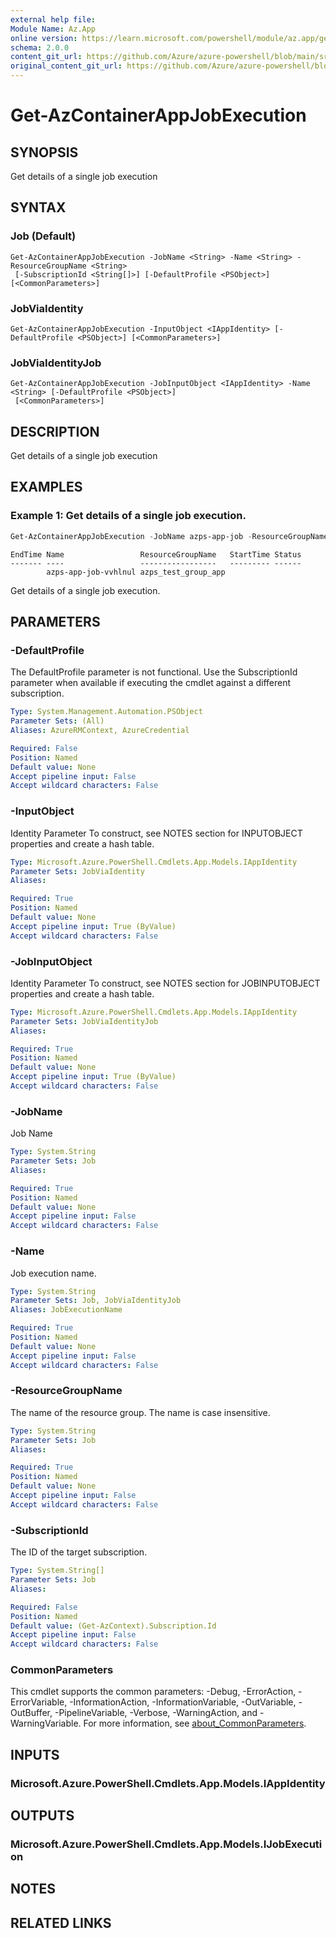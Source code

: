 ```yaml
---
external help file: 
Module Name: Az.App
online version: https://learn.microsoft.com/powershell/module/az.app/get-azcontainerappjobexecution
schema: 2.0.0
content_git_url: https://github.com/Azure/azure-powershell/blob/main/src/App/help/Get-AzContainerAppJobExecution.md
original_content_git_url: https://github.com/Azure/azure-powershell/blob/main/src/App/help/Get-AzContainerAppJobExecution.md
---
```


# Get-AzContainerAppJobExecution

## SYNOPSIS
Get details of a single job execution

## SYNTAX

### Job (Default)
```
Get-AzContainerAppJobExecution -JobName <String> -Name <String> -ResourceGroupName <String>
 [-SubscriptionId <String[]>] [-DefaultProfile <PSObject>] [<CommonParameters>]
```

### JobViaIdentity
```
Get-AzContainerAppJobExecution -InputObject <IAppIdentity> [-DefaultProfile <PSObject>] [<CommonParameters>]
```

### JobViaIdentityJob
```
Get-AzContainerAppJobExecution -JobInputObject <IAppIdentity> -Name <String> [-DefaultProfile <PSObject>]
 [<CommonParameters>]
```

## DESCRIPTION
Get details of a single job execution

## EXAMPLES

### Example 1: Get details of a single job execution.
```powershell
Get-AzContainerAppJobExecution -JobName azps-app-job -ResourceGroupName azps_test_group_app -Name "azps-app-job-vvhlnul"
```

```output
EndTime Name                 ResourceGroupName   StartTime Status
------- ----                 -----------------   --------- ------
        azps-app-job-vvhlnul azps_test_group_app
```

Get details of a single job execution.

## PARAMETERS

### -DefaultProfile
The DefaultProfile parameter is not functional.
Use the SubscriptionId parameter when available if executing the cmdlet against a different subscription.

```yaml
Type: System.Management.Automation.PSObject
Parameter Sets: (All)
Aliases: AzureRMContext, AzureCredential

Required: False
Position: Named
Default value: None
Accept pipeline input: False
Accept wildcard characters: False
```

### -InputObject
Identity Parameter
To construct, see NOTES section for INPUTOBJECT properties and create a hash table.

```yaml
Type: Microsoft.Azure.PowerShell.Cmdlets.App.Models.IAppIdentity
Parameter Sets: JobViaIdentity
Aliases:

Required: True
Position: Named
Default value: None
Accept pipeline input: True (ByValue)
Accept wildcard characters: False
```

### -JobInputObject
Identity Parameter
To construct, see NOTES section for JOBINPUTOBJECT properties and create a hash table.

```yaml
Type: Microsoft.Azure.PowerShell.Cmdlets.App.Models.IAppIdentity
Parameter Sets: JobViaIdentityJob
Aliases:

Required: True
Position: Named
Default value: None
Accept pipeline input: True (ByValue)
Accept wildcard characters: False
```

### -JobName
Job Name

```yaml
Type: System.String
Parameter Sets: Job
Aliases:

Required: True
Position: Named
Default value: None
Accept pipeline input: False
Accept wildcard characters: False
```

### -Name
Job execution name.

```yaml
Type: System.String
Parameter Sets: Job, JobViaIdentityJob
Aliases: JobExecutionName

Required: True
Position: Named
Default value: None
Accept pipeline input: False
Accept wildcard characters: False
```

### -ResourceGroupName
The name of the resource group.
The name is case insensitive.

```yaml
Type: System.String
Parameter Sets: Job
Aliases:

Required: True
Position: Named
Default value: None
Accept pipeline input: False
Accept wildcard characters: False
```

### -SubscriptionId
The ID of the target subscription.

```yaml
Type: System.String[]
Parameter Sets: Job
Aliases:

Required: False
Position: Named
Default value: (Get-AzContext).Subscription.Id
Accept pipeline input: False
Accept wildcard characters: False
```

### CommonParameters
This cmdlet supports the common parameters: -Debug, -ErrorAction, -ErrorVariable, -InformationAction, -InformationVariable, -OutVariable, -OutBuffer, -PipelineVariable, -Verbose, -WarningAction, and -WarningVariable. For more information, see [about_CommonParameters](http://go.microsoft.com/fwlink/?LinkID=113216).

## INPUTS

### Microsoft.Azure.PowerShell.Cmdlets.App.Models.IAppIdentity

## OUTPUTS

### Microsoft.Azure.PowerShell.Cmdlets.App.Models.IJobExecution

## NOTES

## RELATED LINKS

